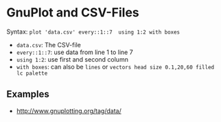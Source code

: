 GnuPlot and CSV-Files
=====================

Syntax: `plot 'data.csv' every::1::7  using 1:2 with boxes`

* `data.csv`: The CSV-file
* `every::1::7`: use data from line 1 to line 7
* `using 1:2`: use first and second column
* `with boxes`: can also be `lines` or `vectors head size 0.1,20,60 filled lc palette`

Examples
--------
* http://www.gnuplotting.org/tag/data/
